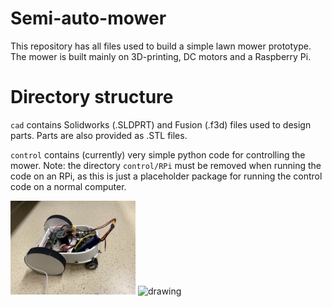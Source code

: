 # Semi-auto-mower

This repository has all files used to build a simple lawn mower prototype.
The mower is built mainly on 3D-printing, DC motors and a Raspberry Pi.

# Directory structure

`cad` contains Solidworks (.SLDPRT) and Fusion (.f3d) files used to design parts.
Parts are also provided as .STL files.

`control` contains (currently) very simple python code for controlling the mower.
Note: the directory `control/RPi` must be removed when running the code on an RPi,
as this is just a placeholder package for running the control code on a normal
computer.

<img src="figures/2.png" alt="drawing" width="200"/>
<img src="figures/2.gif" alt="drawing" width="200"/>
